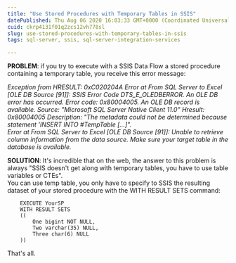 ```yaml
---
title: "Use Stored Procedures with Temporary Tables in SSIS"
datePublished: Thu Aug 06 2020 16:03:33 GMT+0000 (Coordinated Universal Time)
cuid: ckrp4131f01q2zcs12vh778sl
slug: use-stored-procedures-with-temporary-tables-in-ssis
tags: sql-server, ssis, sql-server-integration-services

---
```


**PROBLEM**: if you try to execute with a SSIS Data Flow a stored procedure containing a temporary table, you receive this error message:

*Exception from HRESULT: 0xC020204A Error at From SQL Server to Excel \[OLE DB Source \[91\]\]: SSIS Error Code DTS\_E\_OLEDBERROR. An OLE DB error has occurred. Error code: 0x80004005. An OLE DB record is available. Source: "Microsoft SQL Server Native Client 11.0" Hresult: 0x80004005 Description: "The metadata could not be determined because statement 'INSERT INTO #TempTable \[...\]".  
Error at From SQL Server to Excel \[OLE DB Source \[91\]\]: Unable to retrieve column information from the data source. Make sure your target table in the database is available.*

**SOLUTION**: It's incredible that on the web, the answer to this problem is always "SSIS doesn't get along with temporary tables, you have to use table variables or CTEs".  
You can use temp table, you only have to specify to SSIS the resulting dataset of your stored procedure with the WITH RESULT SETS command:

```plaintext
    EXECUTE YourSP
    WITH RESULT SETS
    ((    
        One bigint NOT NULL, 
        Two varchar(35) NULL, 
        Three char(6) NULL
    ))
```

That's all.